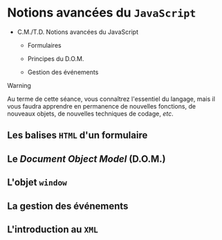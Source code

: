 # Notions avancées du `JavaScript`

- C.M./T.D. Notions avancées du JavaScript

	- Formulaires

	- Principes du D.O.M.
		
	- Gestion des événements

> [!WARNING] 
> Au terme de cette séance, vous connaîtrez l'essentiel du langage, mais il vous faudra apprendre en permanence de nouvelles fonctions, de nouveaux objets, de nouvelles techniques de codage, *etc*.

## Les balises `HTML` d'un formulaire

## Le *Document Object Model* (D.O.M.)

## L'objet `window`

## La gestion des événements

## L'introduction au `XML`
